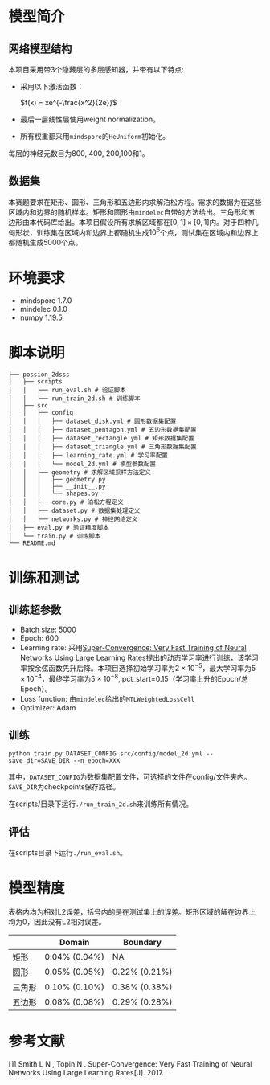 # 模型简介

## 网络模型结构

本项目采用带3个隐藏层的多层感知器，并带有以下特点:

- 采用以下激活函数：

  $f(x) = xe^{-\frac{x^2}{2e}}$

- 最后一层线性层使用weight normalization。

- 所有权重都采用``mindspore``的``HeUniform``初始化。

每层的神经元数目为800, 400, 200,100和1。

## 数据集

本赛题要求在矩形、圆形、三角形和五边形内求解泊松方程。需求的数据为在这些区域内和边界的随机样本。矩形和圆形由``mindelec``自带的方法给出。三角形和五边形由本代码库给出。本项目假设所有求解区域都在$[0, 1] \times [0, 1]$内。对于四种几何形状，训练集在区域内和边界上都随机生成$10^6$个点，测试集在区域内和边界上都随机生成5000个点。


# 环境要求
- mindspore 1.7.0
- mindelec 0.1.0
- numpy 1.19.5

# 脚本说明

```
├── possion_2dsss
│   ├── scripts
│   │   ├── run_eval.sh # 验证脚本
│   │   └── run_train_2d.sh # 训练脚本
│   ├── src
│   │   ├── config
│   │   │   ├── dataset_disk.yml # 圆形数据集配置
│   │   │   ├── dataset_pentagon.yml # 五边形数据集配置
│   │   │   ├── dataset_rectangle.yml # 矩形数据集配置
│   │   │   ├── dataset_triangle.yml # 三角形数据集配置
│   │   │   ├── learning_rate.yml # 学习率配置
│   │   │   └── model_2d.yml # 模型参数配置
│   │   ├── geometry # 求解区域采样方法定义
│   │   │   ├── geometry.py
│   │   │   ├── __init__.py
│   │   │   └── shapes.py
│   │   ├── core.py # 泊松方程定义
│   │   ├── dataset.py # 数据集处理定义
│   │   └── networks.py # 神经网络定义
│   ├── eval.py # 验证精度脚本
│   └── train.py # 训练脚本
└── README.md
```

# 训练和测试

## 训练超参数

- Batch size: 5000
- Epoch: 600
- Learning rate: 采用[Super-Convergence: Very Fast Training of Neural Networks Using Large Learning Rates](https://arxiv.org/abs/1708.07120)提出的动态学习率进行训练，该学习率按余弦函数先升后降。本项目选择初始学习率为$2 \times 10^{-5}$，最大学习率为$5 \times 10^{-4}$，最终学习率为$5 \times 10^{-8}$, pct_start=0.15（学习率上升的Epoch/总Epoch）。
- Loss function: 由``mindelec``给出的``MTLWeightedLossCell``
- Optimizer: Adam

## 训练

``python train.py DATASET_CONFIG src/config/model_2d.yml --save_dir=SAVE_DIR --n_epoch=XXX``

其中，``DATASET_CONFIG``为数据集配置文件，可选择的文件在config/文件夹内。``SAVE_DIR``为checkpoints保存路径。

在scripts/目录下运行``./run_train_2d.sh``来训练所有情况。

## 评估                                                                                     

在scripts目录下运行``./run_eval.sh``。

# 模型精度

表格内均为相对L2误差，括号内的是在测试集上的误差。矩形区域的解在边界上均为0，因此没有L2相对误差。

|        | Domain        | Boundary      |
| ------ | ------------- | ------------- |
| 矩形   | 0.04% (0.04%) | NA            |
| 圆形   | 0.05% (0.05%) | 0.22% (0.21%) |
| 三角形 | 0.10% (0.10%) | 0.38% (0.38%) |
| 五边形 | 0.08% (0.08%) | 0.29% (0.28%) |

# 参考文献
[1] Smith L N ,  Topin N . Super-Convergence: Very Fast Training of Neural Networks Using Large Learning Rates[J].  2017.


